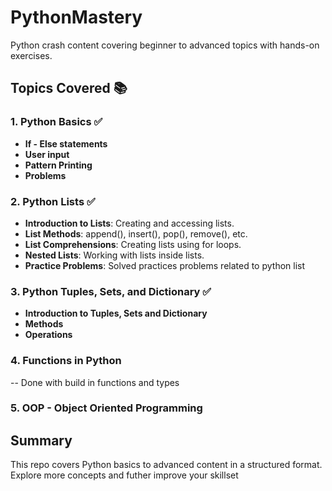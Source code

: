 # PythonMastery 
Python crash content covering beginner to advanced topics with hands-on exercises.

## Topics Covered 📚

### 1. **Python Basics** ✅
- **If - Else statements** 
- **User input**
- **Pattern Printing**
- **Problems**

### 2. **Python Lists** ✅
- **Introduction to Lists**: Creating and accessing lists.
- **List Methods**: append(), insert(), pop(), remove(), etc. 
- **List Comprehensions**: Creating lists using for loops.
- **Nested Lists**: Working with lists inside lists.   
- **Practice Problems**: Solved practices problems related to python list

### 3. **Python Tuples, Sets, and Dictionary** ✅
- **Introduction to Tuples, Sets and Dictionary**
- **Methods**
- **Operations**

### 4. **Functions in Python**
-- Done with build in functions and types

### 5. OOP - Object Oriented Programming


## Summary

This repo covers Python basics to advanced content in a structured format.
Explore more concepts and futher improve your skillset
